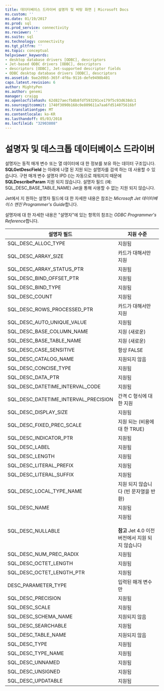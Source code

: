 ```yaml
---
title: 데이터베이스 드라이버 설명자 및 바탕 화면 | Microsoft Docs
ms.custom: ''
ms.date: 01/19/2017
ms.prod: sql
ms.prod_service: connectivity
ms.reviewer: ''
ms.suite: sql
ms.technology: connectivity
ms.tgt_pltfrm: ''
ms.topic: conceptual
helpviewer_keywords:
- desktop database drivers [ODBC], descriptors
- Jet-based ODBC drivers [ODBC], descriptors
- descriptors [ODBC], Jet-supported descriptor fields
- ODBC desktop database drivers [ODBC], descriptors
ms.assetid: 9ae2d9b5-365f-4f0a-9116-defe9498b401
caps.latest.revision: 6
author: MightyPen
ms.author: genemi
manager: craigg
ms.openlocfilehash: 62d827aecfb8b8fdf593291ce179f5c93d638dc1
ms.sourcegitcommit: 1740f3090b168c0e809611a7aa6fd514075616bf
ms.translationtype: MT
ms.contentlocale: ko-KR
ms.lasthandoff: 05/03/2018
ms.locfileid: "32903808"
---
```

# <a name="descriptors-and-desktop-database-drivers"></a>설명자 및 데스크톱 데이터베이스 드라이버
설명자는 동적 매개 변수 또는 열 데이터에 대 한 정보를 보유 하는 데이터 구조입니다. **SQLGetDescField** 는 아래에 나열 된 지원 되는 설명자를 검색 하는 데 사용할 수 있습니다. 구현 매개 변수 설명자 IPD ()는 자동으로 채워지지 때문에 **SQLDescribeParam** 지원 되지 않습니다. 설명자 필드 (예: SQL_DESC_BASE_TABLE_NAME) Jet을 통해 사용할 수 없는 지원 되지 않습니다.  
  
 Jet에서 지 원하는 설명자 필드에 대 한 자세한 내용은 참조는 *Microsoft Jet 데이터베이스 엔진 Programmer's Guide*합니다.  
  
 설명자에 대 한 자세한 내용은 "설명자"에 있는 항목의 참조는 *ODBC Programmer's Reference*합니다.  
  
|설명자 필드|지원 수준|  
|-----------------------|-------------------|  
|SQL_DESC_ALLOC_TYPE|지원됨|  
|SQL_DESC_ARRAY_SIZE|카드가 대해서만 지원|  
|SQL_DESC_ARRAY_STATUS_PTR|지원됨|  
|SQL_DESC_BIND_OFFSET_PTR|지원됨|  
|SQL_DESC_BIND_TYPE|지원됨|  
|SQL_DESC_COUNT|지원됨|  
|SQL_DESC_ROWS_PROCESSED_PTR|카드가 대해서만 지원|  
|SQL_DESC_AUTO_UNIQUE_VALUE|지원됨|  
|SQL_DESC_BASE_COLUMN_NAME|지원 (새로운)|  
|SQL_DESC_BASE_TABLE_NAME|지원 (새로운)|  
|SQL_DESC_CASE_SENSITIVE|항상 FALSE|  
|SQL_DESC_CATALOG_NAME|지원되지 않음|  
|SQL_DESC_CONCISE_TYPE|지원됨|  
|SQL_DESC_DATA_PTR|지원됨|  
|SQL_DESC_DATETIME_INTERVAL_CODE|지원됨|  
|SQL_DESC_DATETIME_INTERVAL_PRECISION|간격 C 형식에 대 한 지원|  
|SQL_DESC_DISPLAY_SIZE|지원됨|  
|SQL_DESC_FIXED_PREC_SCALE|지원 되는 (비용에 대 한 TRUE)|  
|SQL_DESC_INDICATOR_PTR|지원됨|  
|SQL_DESC_LABEL|지원됨|  
|SQL_DESC_LENGTH|지원됨|  
|SQL_DESC_LITERAL_PREFIX|지원됨|  
|SQL_DESC_LITERAL_SUFFIX|지원됨|  
|SQL_DESC_LOCAL_TYPE_NAME|지원 되지 않습니다 (빈 문자열을 반환)|  
|SQL_DESC_NAME|지원됨|  
|SQL_DESC_NULLABLE|지원됨<br /><br /> **참고** Jet 4.0 이전 버전에서 지원 되지 않습니다|  
|SQL_DESC_NUM_PREC_RADIX|지원됨|  
|SQL_DESC_OCTET_LENGTH|지원됨|  
|SQL_DESC_OCTET_LENGTH_PTR|지원됨|  
|DESC_PARAMETER_TYPE|입력된 매개 변수만|  
|SQL_DESC_PRECISION|지원됨|  
|SQL_DESC_SCALE|지원됨|  
|SQL_DESC_SCHEMA_NAME|지원되지 않음|  
|SQL_DESC_SEARCHABLE|지원됨|  
|SQL_DESC_TABLE_NAME|지원되지 않음|  
|SQL_DESC_TYPE|지원됨|  
|SQL_DESC_TYPE_NAME|지원됨|  
|SQL_DESC_UNNAMED|지원됨|  
|SQL_DESC_UNSIGNED|지원됨|  
|SQL_DESC_UPDATABLE|지원됨|
